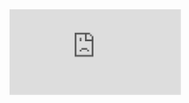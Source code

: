 <div class="iframe">
  <iframe
    src="https://www.realtor.ca/Residential/map.aspx#CultureId=1&ApplicationId=1&RecordsPerPage=9&MaximumResults=9&PropertySearchTypeId=1&TransactionTypeId=2&StoreyRange=0-0&BedRange=0-0&BathRange=0-0&LongitudeMin=-79.57800102233887&LongitudeMax=-79.19639778137207&LatitudeMin=43.588999386398136&LatitudeMax=43.695956670886225&SortOrder=A&SortBy=1&viewState=m&Longitude=-79.3871994018555&Latitude=43.6425018310547&ZoomLevel=13&PropertyTypeGroupID=1"
    class="search"
    frameborder="0"
    allowfullscreen
  >
  </iframe>
</div>
